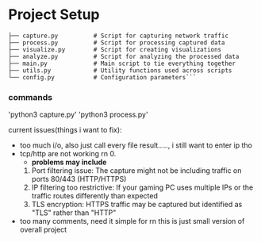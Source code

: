 # Project Setup

````gaming_network_analysis/
├── capture.py          # Script for capturing network traffic
├── process.py          # Script for processing captured data
├── visualize.py        # Script for creating visualizations
├── analyze.py          # Script for analyzing the processed data
├── main.py             # Main script to tie everything together
├── utils.py            # Utility functions used across scripts
└── config.py           # Configuration parameters```
````

### commands

'python3 capture.py'
'python3 process.py'

current issues(things i want to fix):

- too much i/o, also just call every file result....., i still want to enter ip tho
- tcp/http are not working rn 0.
  - **problems may include**
  1. Port filtering issue: The capture might not be including traffic on ports 80/443 (HTTP/HTTPS)
  2. IP filtering too restrictive: If your gaming PC uses multiple IPs or the traffic routes differently than expected
  3. TLS encryption: HTTPS traffic may be captured but identified as "TLS" rather than "HTTP"
- too many comments, need it simple for rn this is just small version of overall project
